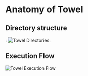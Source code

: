 # Anatomy of Towel

## Directory structure
:
![Towel Directories](https://raw.githubusercontent.com/casivaagustin/towel/master/doc/img/towel_dirs.png "Towel Directories"): 

## Execution Flow

![Towel Execution Flow](https://raw.githubusercontent.com/casivaagustin/towel/master/doc/img/towel_execution.png "Towel Execution Flow")
